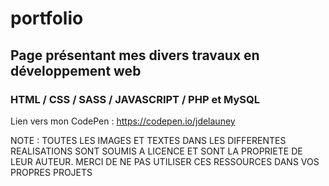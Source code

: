 # portfolio
## Page présentant mes divers travaux en développement web
### HTML / CSS / SASS / JAVASCRIPT / PHP et MySQL

Lien vers mon CodePen : https://codepen.io/jdelauney

NOTE : TOUTES LES IMAGES ET TEXTES DANS LES DIFFERENTES REALISATIONS SONT SOUMIS A LICENCE ET SONT LA PROPRIETE DE LEUR AUTEUR.
MERCI DE NE PAS UTILISER CES RESSOURCES DANS VOS PROPRES PROJETS